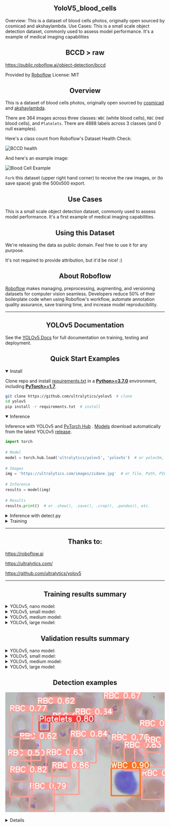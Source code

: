 ## <div align="center">YoloV5_blood_cells</div>

Overview: This is a dataset of blood cells photos, originally open sourced by cosmicad and akshaylambda. Use Cases: This is a small scale object detection dataset, commonly used to assess model performance. It's a example of medical imaging capabilities

## <div align="center">BCCD > raw</div>

https://public.roboflow.ai/object-detection/bccd

Provided by [Roboflow](https://roboflow.ai)
License: MIT

## <div align="center">Overview</div>
 
This is a dataset of blood cells photos, originally open sourced by [cosmicad](https://github.com/cosmicad/dataset) and [akshaylambda](https://github.com/akshaylamba/all_CELL_data). 

There are 364 images across three classes: `WBC` (white blood cells), `RBC` (red blood cells), and `Platelets`. There are 4888 labels across 3 classes (and 0 null examples).

Here's a class count from Roboflow's Dataset Health Check:

![BCCD health](https://i.imgur.com/BVopW9p.png)

And here's an example image:

![Blood Cell Example](https://i.imgur.com/QwyX2aD.png)

`Fork` this dataset (upper right hand corner) to receive the raw images, or (to save space) grab the 500x500 export.

## <div align="center">Use Cases</div>

This is a small scale object detection dataset, commonly used to assess model performance. It's a first example of medical imaging capabilities.

## <div align="center">Using this Dataset</div>

We're releasing the data as public domain. Feel free to use it for any purpose.

It's not required to provide attribution, but it'd be nice! :)

## <div align="center">About Roboflow</div>

[Roboflow](https://roboflow.ai) makes managing, preprocessing, augmenting, and versioning datasets for computer vision seamless. Developers reduce 50% of their boilerplate code when using Roboflow's workflow, automate annotation quality assurance, save training time, and increase model reproducibility. 

---------------------------------------------------------------------------------------------------------

## <div align="center">YOLOv5 Documentation</div>

See the [YOLOv5 Docs](https://docs.ultralytics.com) for full documentation on training, testing and deployment.

## <div align="center">Quick Start Examples</div>

<details open>
<summary>Install</summary>

Clone repo and install [requirements.txt](https://github.com/ultralytics/yolov5/blob/master/requirements.txt) in a
[**Python>=3.7.0**](https://www.python.org/) environment, including
[**PyTorch>=1.7**](https://pytorch.org/get-started/locally/).

```bash
git clone https://github.com/ultralytics/yolov5  # clone
cd yolov5
pip install -r requirements.txt  # install
```

</details>

<details open>
<summary>Inference</summary>

Inference with YOLOv5 and [PyTorch Hub](https://github.com/ultralytics/yolov5/issues/36)
. [Models](https://github.com/ultralytics/yolov5/tree/master/models) download automatically from the latest
YOLOv5 [release](https://github.com/ultralytics/yolov5/releases).

```python
import torch

# Model
model = torch.hub.load('ultralytics/yolov5', 'yolov5s')  # or yolov5m, yolov5l, yolov5x, custom

# Images
img = 'https://ultralytics.com/images/zidane.jpg'  # or file, Path, PIL, OpenCV, numpy, list

# Inference
results = model(img)

# Results
results.print()  # or .show(), .save(), .crop(), .pandas(), etc.
```

</details>



<details>
<summary>Inference with detect.py</summary>

`detect.py` runs inference on a variety of sources, downloading [models](https://github.com/ultralytics/yolov5/tree/master/models) automatically from
the latest YOLOv5 [release](https://github.com/ultralytics/yolov5/releases) and saving results to `runs/detect`.

```bash
python detect.py --source 0  # webcam
                          img.jpg  # image
                          vid.mp4  # video
                          path/  # directory
                          path/*.jpg  # glob
                          'https://youtu.be/Zgi9g1ksQHc'  # YouTube
                          'rtsp://example.com/media.mp4'  # RTSP, RTMP, HTTP stream
```

</details>

<details>
<summary>Training</summary>

The commands below reproduce YOLOv5 [COCO](https://github.com/ultralytics/yolov5/blob/master/data/scripts/get_coco.sh)
results. [Models](https://github.com/ultralytics/yolov5/tree/master/models)
and [datasets](https://github.com/ultralytics/yolov5/tree/master/data) download automatically from the latest
YOLOv5 [release](https://github.com/ultralytics/yolov5/releases). Training times for YOLOv5n/s/m/l/x are
1/2/4/6/8 days on a V100 GPU ([Multi-GPU](https://github.com/ultralytics/yolov5/issues/475) times faster). Use the
largest `--batch-size` possible, or pass `--batch-size -1` for
YOLOv5 [AutoBatch](https://github.com/ultralytics/yolov5/pull/5092). Batch sizes shown for V100-16GB.

```bash
python train.py --data coco.yaml --cfg yolov5n.yaml --weights '' --batch-size 128
                                       yolov5s                                64
                                       yolov5m                                40
                                       yolov5l                                24
                                       yolov5x                                16
```

</details>

---------------------------------------------------------------------------------------------------------

## <div align="center">Thanks to:</div>

https://roboflow.ai

https://ultralytics.com/

https://github.com/ultralytics/yolov5

---------------------------------------------------------------------------------------------------------

## <div align="center">Training results summary</div>


<details>
<summary>YOLOv5, nano model:</summary>

```bash
50 epochs completed in 1.421 hours.
Optimizer stripped from runs/train/exp/weights/last.pt, 3.8MB
Optimizer stripped from runs/train/exp/weights/best.pt, 3.8MB

Validating runs/train/exp/weights/best.pt...
Fusing layers... 
Model summary: 213 layers, 1763224 parameters, 0 gradients, 4.2 GFLOPs
               Class     Images     Labels          P          R     mAP@.5 mAP@.5:.95:  12%|█▎        | 1/8 [00:02<00:18,  2.71s/it]                                                         WARNING: NMS time limit 0.300s exceeded
               Class     Images     Labels          P          R     mAP@.5 mAP@.5:.95:  25%|██▌       | 2/8 [00:08<00:26,  4.41s/it]                                                         WARNING: NMS time limit 0.300s exceeded
               Class     Images     Labels          P          R     mAP@.5 mAP@.5:.95:  38%|███▊      | 3/8 [00:14<00:25,  5.04s/it]                                                         WARNING: NMS time limit 0.300s exceeded
               Class     Images     Labels          P          R     mAP@.5 mAP@.5:.95: 100%|██████████| 8/8 [00:29<00:00,  3.65s/it]                                                         
                 all         73        967      0.847      0.644      0.669      0.439
           Platelets         73         76      0.842      0.632      0.664      0.336
                 RBC         73        819      0.742      0.565      0.605      0.407
                 WBC         73         72      0.957      0.736      0.736      0.572

```
</details>
 

<details>
<summary>YOLOv5, small model:</summary>

```bash
50 epochs completed in 3.031 hours.
Optimizer stripped from runs/train/exp2/weights/last.pt, 14.3MB
Optimizer stripped from runs/train/exp2/weights/best.pt, 14.3MB

Validating runs/train/exp2/weights/best.pt...
Fusing layers... 
Model summary: 213 layers, 7018216 parameters, 0 gradients, 15.8 GFLOPs
               Class     Images     Labels          P          R     mAP@.5 mAP@.5:.95:  12%|█▎        | 1/8 [00:02<00:20,  2.91s/it]                                                         WARNING: NMS time limit 0.300s exceeded
               Class     Images     Labels          P          R     mAP@.5 mAP@.5:.95:  38%|███▊      | 3/8 [00:16<00:30,  6.00s/it]                                                         WARNING: NMS time limit 0.300s exceeded
               Class     Images     Labels          P          R     mAP@.5 mAP@.5:.95: 100%|██████████| 8/8 [00:31<00:00,  3.98s/it]                                                         
                 all         73        967      0.877      0.824      0.854      0.587
           Platelets         73         76      0.834      0.816       0.83       0.45
                 RBC         73        819       0.84       0.74      0.831      0.585
                 WBC         73         72      0.956      0.917      0.902      0.726

```
</details>


<details>
<summary>YOLOv5, medium model:</summary>

```bash
50 epochs completed in 6.814 hours.
Optimizer stripped from runs/train/exp3/weights/last.pt, 42.1MB
Optimizer stripped from runs/train/exp3/weights/best.pt, 42.1MB

Validating runs/train/exp3/weights/best.pt...
Fusing layers... 
Model summary: 290 layers, 20861016 parameters, 0 gradients, 48.0 GFLOPs
               Class     Images     Labels          P          R     mAP@.5 mAP@.5:.95:  38%|███▊      | 3/8 [00:25<00:43,  8.78s/it]                                                         WARNING: NMS time limit 0.300s exceeded
               Class     Images     Labels          P          R     mAP@.5 mAP@.5:.95: 100%|██████████| 8/8 [00:55<00:00,  6.95s/it]                                                         
                 all         73        967      0.905      0.857      0.908       0.63
           Platelets         73         76      0.875      0.829      0.904      0.494
                 RBC         73        819       0.87      0.744      0.837      0.592
                 WBC         73         72      0.969          1      0.983      0.804

```
</details>


<details>
<summary>YOLOv5, large model:</summary>

```bash
50 epochs completed in 9.953 hours.
Optimizer stripped from runs/train/exp4/weights/last.pt, 92.8MB
Optimizer stripped from runs/train/exp4/weights/best.pt, 92.8MB

Validating runs/train/exp4/weights/best.pt...
Fusing layers... 
Model summary: 367 layers, 46119048 parameters, 0 gradients, 107.8 GFLOPs
               Class     Images     Labels          P          R     mAP@.5 mAP@.5:.95: 100%|██████████| 8/8 [00:39<00:00,  4.93s/it]                                                         
                 all         73        967      0.845      0.913      0.913      0.637
           Platelets         73         76      0.817      0.882      0.875      0.509
                 RBC         73        819      0.758      0.856      0.879      0.624
                 WBC         73         72      0.961          1      0.986      0.778
Results saved to runs/train/exp4
```
</details>

 
 
 
 
 
 ## <div align="center">Validation results summary</div>


<details>
<summary>YOLOv5, nano model:</summary>

```bash
               Class     Images     Labels          P          R     mAP@.5 mAP@.5:.95: 100%|██████████| 3/3 [00:20<00:00,  6.99s/it]                                                         
                 all         73        967      0.835      0.598      0.608      0.411
           Platelets         73         76      0.789      0.592      0.587      0.293
                 RBC         73        819      0.753      0.551      0.585      0.414
                 WBC         73         72      0.962      0.653      0.651      0.524
Speed: 3.5ms pre-process, 146.8ms inference, 22.1ms NMS per image at shape (32, 3, 416, 416)
Results saved to runs/val/exp2

```
</details>
 

<details>
<summary>YOLOv5, small model:</summary>

```bash
               Class     Images     Labels          P          R     mAP@.5 mAP@.5:.95: 100%|██████████| 3/3 [00:27<00:00,  9.28s/it]                                                         
                 all         73        967      0.864      0.831      0.856      0.594
           Platelets         73         76      0.824      0.801      0.803      0.432
                 RBC         73        819      0.819      0.761      0.844      0.595
                 WBC         73         72      0.948      0.931      0.921      0.754
Speed: 3.9ms pre-process, 289.1ms inference, 16.4ms NMS per image at shape (32, 3, 416, 416)
Results saved to runs/val/exp

```
</details>


<details>
<summary>YOLOv5, medium model:</summary>

```bash
               Class     Images     Labels          P          R     mAP@.5 mAP@.5:.95: 100%|██████████| 3/3 [00:45<00:00, 15.23s/it]                                                         
                 all         73        967      0.871      0.893      0.911      0.636
           Platelets         73         76      0.826      0.877      0.891      0.492
                 RBC         73        819      0.822      0.801       0.86       0.61
                 WBC         73         72      0.966          1      0.983      0.805
Speed: 4.5ms pre-process, 562.6ms inference, 4.7ms NMS per image at shape (32, 3, 416, 416)
Results saved to runs/val/exp3

```
</details>


<details>
<summary>YOLOv5, large model:</summary>

```bash
               Class     Images     Labels          P          R     mAP@.5 mAP@.5:.95: 100%|██████████| 3/3 [01:19<00:00, 26.44s/it]                                                         
                 all         73        967       0.85      0.911      0.914      0.639
           Platelets         73         76      0.817      0.882      0.876       0.51
                 RBC         73        819      0.771      0.851      0.882       0.63
                 WBC         73         72      0.961          1      0.986      0.778
Speed: 4.0ms pre-process, 1049.5ms inference, 3.1ms NMS per image at shape (32, 3, 416, 416)
Results saved to runs/val/exp4

```
</details>

 
 
## <div align="center">Detection examples</div>

<p align="left"><img width="600" src="https://github.com/sierprinsky/YoloV5_blood_cells/blob/main/Yolov5/runs/detect/exp4/BloodImage_00038_jpg.rf.63d04b5c9db95f32fa7669f72e4903ca.jpg"></p>
<details>


<p align="left"><img width="600" src="https://github.com/sierprinsky/YoloV5_blood_cells/blob/main/Yolov5/runs/detect/exp3/BloodImage_00038_jpg.rf.63d04b5c9db95f32fa7669f72e4903ca.jpg"></p>
</details> 
 

